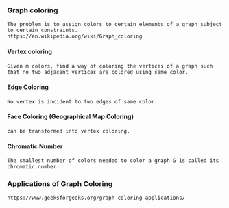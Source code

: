 
### Graph coloring 
    The problem is to assign colors to certain elements of a graph subject to certain constraints.
    https://en.wikipedia.org/wiki/Graph_coloring

#### Vertex coloring
    Given m colors, find a way of coloring the vertices of a graph such that no two adjacent vertices are colored using same color.

#### Edge Coloring
    No vertex is incident to two edges of same color

#### Face Coloring (Geographical Map Coloring) 
    can be transformed into vertex coloring.

#### Chromatic Number
    The smallest number of colors needed to color a graph G is called its chromatic number.

### Applications of Graph Coloring

    https://www.geeksforgeeks.org/graph-coloring-applications/
